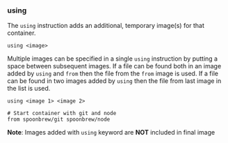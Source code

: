 ### using

The `using` instruction adds an additional, temporary image(s) for that container.

```
using <image>
```

Multiple images can be specified in a single `using` instruction by putting a space between subsequent images. If a file can be found both in an image added by `using` and `from` then the file from the `from` image is used. If a file can be found in two images added by `using` then the file from last image in the list is used.

```
using <image 1> <image 2>

# Start container with git and node
from spoonbrew/git spoonbrew/node
```

**Note**: Images added with `using` keyword are **NOT** included in final image
